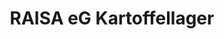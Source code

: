 ---
title: "RAISA eG Kartoffellager"
url: /fredenbeck/raisa-eg-kartoffellager/
shop: Landwirtschaftlich
---